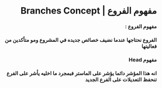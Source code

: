 ﻿# <div dir = rtl >  مفهوم الفروع |  Branches Concept</dir >
### <div dir = rtl > مفهوم الفروع :</dir >

### <div dir = rtl > الفروع نحتاجها عندما نضيف خصائص جديده في المشروع ومو متأكدين من فعاليتها</dir >

### <div dir = rtl > مفهوم Head</dir >
### <div dir = rtl > انه هذا المؤشر دائما يؤشر على الماستر فبمجرد ما اخليه يأشر على الفرع تنحفظ التعديلات على الفرع الجديد</dir >
